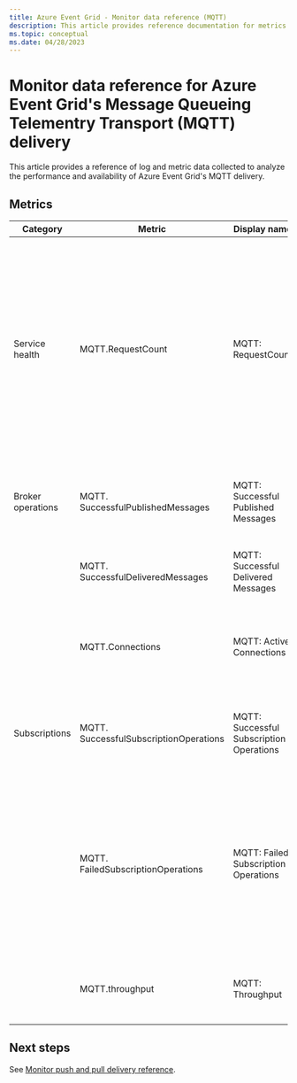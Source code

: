 ```yaml
---
title: Azure Event Grid - Monitor data reference (MQTT)
description: This article provides reference documentation for metrics and diagnostic logs for Azure Event Grid's MQTT  of events. 
ms.topic: conceptual
ms.date: 04/28/2023
---
```


# Monitor data reference for Azure Event Grid's Message Queueing Telementry Transport (MQTT) delivery
This article provides a reference of log and metric data collected to analyze the performance and availability of Azure Event Grid's MQTT delivery. 

## Metrics

| Category | Metric | Display name | Unit | Aggregation | Description | Dimensions | 
| -------- | ------ | ------------ | ---- | ----------- | ----------- | ---------- | 
| Service health | MQTT.RequestCount | MQTT: RequestCount | Count | Total | The total number of requests. | <br>- **OperationType**: Publish, Deliver, Subscribe, Unsubscribe, Connect<br>- **Protocol**: MQTTv3.1.1, MQTTv3.1.1OverWebSockets, MQTTv5, MQTTv5OverWebSockets<br>- **Result**: Success, ClientError, ServiceError (Timeout?)<br>- **Error**: <br>-QuotaExceeded: publish reqs/s, or connect reqs/s, etc.<br>- AuthenticationError<br>- AuthorizationError<br>- ClientError: max msg size, long topic, msg segment limit, etc.<br>- ServiceError |
| Broker operations | MQTT. SuccessfulPublishedMessages | MQTT: Successful Published Messages | Count | Total | The number of successful MQTT messages published into the namespace. | <br>- **ProtocolVersion**: MQTT3.1.1, WS MQTT 3.1.1, MQTT5, WS MQTT5<br>- **QoS**: 0/1 | 
| | MQTT. SuccessfulDeliveredMessages | MQTT: Successful Delivered Messages | Count | Total | The number of messages delivered by the namespace. | <br>- **ProtocolVersion**: MQTT3.1.1, WS MQTT 3.1.1, MQTT5, WS MQTT5<br>- **QoS**: 0/1 |
|  | MQTT.Connections | MQTT: Active Connections | Count | Total | The number of active connections to the namespace. limit is 100,000 connections. | **Protocol**: MQTT3.1.1, WS MQTT 3.1.1, MQTT5, WS MQTT5 |
| Subscriptions | MQTT. SuccessfulSubscriptionOperations | MQTT: Successful Subscription Operations | Count | Total | The number of subscriptions operations in the namespace. | <br>- **OperationType**: Subscribe/Unsubscribe<br>- **Protocol**: MQTTv3.1.1, MQTTv3.1.1OverWebSockets, MQTTv5, MQTTv5OverWebSockets |
| | MQTT. FailedSubscriptionOperations | MQTT: Failed Subscription Operations | Count | Total | The number of subscriptions operations in the namespace. | <br>- **OperationType**: Subscribe/Unsubscribe<br>- **Protocol**: MQTTv3.1.1, MQTTv3.1.1OverWebSockets, MQTTv5, MQTTv5OverWebSockets<br>- **Error**:<br>- Quota_Exceeded: subscriptions/s, subscriptions/connection<br>- Bad_Request: exceeded limit of subscriptions per packet<br>- Client_Auth_Error<br>- Service_Error |
|  | MQTT.throughput | MQTT: Throughput | Count | Total | Total bytes per second published to or delivered by the namespace. | **Direction**: Inbound/Outbound |

## Next steps
See [Monitor push and pull delivery reference](monitor-pull-push-reference.md).